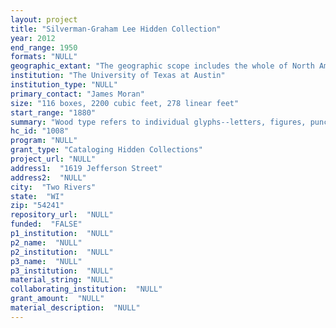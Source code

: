```yaml
--- 
layout: project 
title: "Silverman-Graham Lee Hidden Collection"
year: 2012
end_range: 1950
formats: "NULL"
geographic_extant: "The geographic scope includes the whole of North America. Both the United States and Hamilton were dominant in the wood type industry."
institution: "The University of Texas at Austin"
institution_type: "NULL"
primary_contact: "James Moran"
size: "116 boxes, 2200 cubic feet, 278 linear feet"
start_range: "1880"
summary: "Wood type refers to individual glyphs--letters, figures, punctuation, & ornaments--carved in relief on blocks of type-high (0.918?) wood with a smooth face, designed to print with ink on paper. Darius Wells invented the process to mass-produce wood type in 1827. During the 19th c. 3-4 manufacturers were in operation at any one time in the United States. The 1880s were the high point with at least 6 manufacturers in operation. By the start of the 20th c. Hamilton Mfg Co of Twin Rivers, WI had bought out most of its major competitors to become the largest manufacturer of its kind. Hamilton ceased all wood type manufacture in 1984. Today, the Hamilton Wood Type & Printing Museum, founded and operated by the Two Rivers Historical Society, is housed in Hamilton Mfg Co's original building. The Museum's approximately 1.5 million pieces of wood type represents a one-of-a-kind collection of printing technology that spans the early 19th to the mid 20th c., and is a unique resource for printers, historians and educators to access what has evolved into the largest collection of wood type in the world. The Silverman-Graham Lee Hidden Collection is comprised of materials from collector Irving Silverman and the estate of Graham Lee, as well as a smaller set of materials originally manufactured by Hamilton but never sold. Although they remain crated and unopened, the materials are likely to date from c1880--1950, with the very real potential for wood types dating from as far back as 1827."
hc_id: "1008"
program: "NULL"
grant_type: "Cataloging Hidden Collections"
project_url: "NULL"
address1:  "1619 Jefferson Street"
address2:  "NULL"
city:  "Two Rivers"
state:  "WI"
zip: "54241"
repository_url:  "NULL"
funded:  "FALSE"
p1_institution:  "NULL"
p2_name:  "NULL"
p2_institution:  "NULL"
p3_name:  "NULL"
p3_institution:  "NULL"
material_string: "NULL"
collaborating_institution:  "NULL"
grant_amount:  "NULL"
material_description:  "NULL"
---
```

